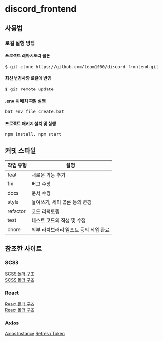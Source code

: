 # discord_frontend

## 사용법

### 로컬 실행 방법

<h4>프로젝트 레파지토리 클론</h4>
<pre>$ git clone https://github.com/team1060/discord_frontend.git</pre>

<h4>최신 변경사항 로컬에 반영</h4>
<pre>$ git remote update</pre>

<h4>.env 등 배치 파일 실행</h4>
<pre>bat_env_file_create.bat</pre>

<h4>프로젝트 패키지 설치 및 실행</h4>
<pre>npm install, npm start</pre>

## 커밋 스타일

| 작업 유형 | 설명                                  |
| --------- | ------------------------------------- |
| feat      | 새로운 기능 추가                      |
| fix       | 버그 수정                             |
| docs      | 문서 수정                             |
| style     | 들여쓰기, 세미 콜론 등의 변경         |
| refactor  | 코드 리팩토링                         |
| test      | 테스트 코드의 작성 및 수정            |
| chore     | 외부 라이브러리 임포트 등의 작업 완료 |

## 참조한 사이트

### SCSS

[SCSS 폴더 구조](https://mine-it-record.tistory.com/594)<br />
[SCSS 폴더 구조](https://velog.io/@ohmy0418/SCSS-%ED%8F%B4%EB%8D%94%EA%B5%AC%EC%A1%B0)<br />

### React

[React 폴더 구조](https://choyeon-dev.tistory.com/entry/React-%ED%94%84%EB%A1%9C%EC%A0%9D%ED%8A%B8-%ED%8F%B4%EB%8D%94%EA%B5%AC%EC%A1%B0-%EB%A6%AC%ED%8C%A9%ED%86%A0%EB%A7%81)<br />
[React 폴더 구조](https://velog.io/@choco1drink/React-%EB%A6%AC%EC%95%A1%ED%8A%B8%EC%9D%98-%ED%8F%B4%EB%8D%94-%EA%B5%AC%EC%A1%B0-%EC%A0%95%EB%A6%AC%ED%95%98%EA%B8%B0)<br />

### Axios

[Axios Instance]()
[Refresh Token](https://s0ojin.tistory.com/44)
